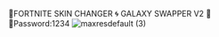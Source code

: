 💠FORTNITE SKIN CHANGER 🌀 GALAXY SWAPPER V2 🌌  
🔢Password:1234
![maxresdefault (3)](https://user-images.githubusercontent.com/113033715/199277969-9c267b30-52ea-4eec-a6b2-c87894c1d78b.jpg)












